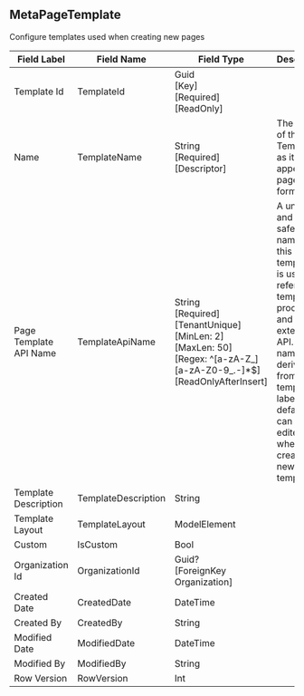 
## MetaPageTemplate
Configure templates used when creating new pages  

| Field Label | Field Name | Field Type | Description |  
| ---- | ---- | ---- | ---- |  
| Template Id | TemplateId | Guid<br/>  [Key]<br/>  [Required]<br/>  [ReadOnly] |  |  
| Name | TemplateName | String<br/>  [Required]<br/>  [Descriptor] | The name of the Template as it appears on pages and forms |  
| Page Template API Name | TemplateApiName | String<br/>  [Required]<br/>  [TenantUnique]<br/>  [MinLen: 2]<br/>  [MaxLen: 50]<br/>  [Regex: ^[a-zA-Z_][a-zA-Z0-9_.-]*$]<br/>  [ReadOnlyAfterInsert] | A unique and url-safe API name for this page template. It is used to refer to the template in processes and in the external API. The name is derived from the template label by default and can only be edited when creating a new template.  |  
| Template Description | TemplateDescription | String |  |  
| Template Layout | TemplateLayout | ModelElement |  |  
| Custom | IsCustom | Bool |  |  
| Organization Id | OrganizationId | Guid?<br/>  [ForeignKey Organization] |  |  
| Created Date | CreatedDate | DateTime |  |  
| Created By | CreatedBy | String |  |  
| Modified Date | ModifiedDate | DateTime |  |  
| Modified By | ModifiedBy | String |  |  
| Row Version | RowVersion | Int |  |  
